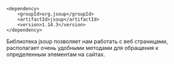     <dependency>
        <groupId>org.jsoup</groupId>
        <artifactId>jsoup</artifactId>
        <version>1.14.3</version>
    </dependency>

Библиотека jsoup позволяет нам работать с веб страницами,
располагает очень удобными методами для обращения к определенным 
элементам на сайтах.

